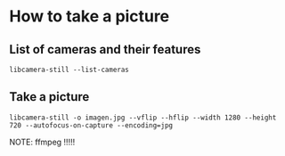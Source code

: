 # How to take a picture

## List of cameras and their features
```
libcamera-still --list-cameras
```

## Take a picture
```
libcamera-still -o imagen.jpg --vflip --hflip --width 1280 --height 720 --autofocus-on-capture --encoding=jpg

```

NOTE: ffmpeg !!!!!
